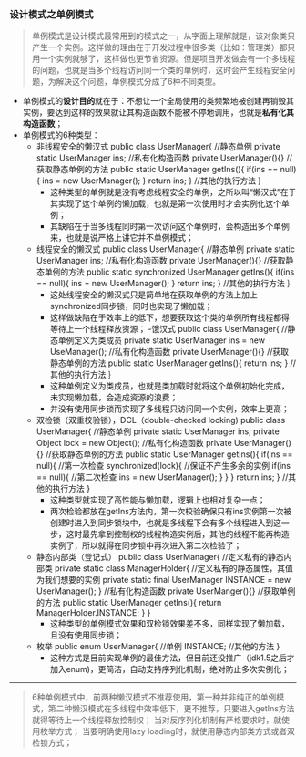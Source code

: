 ### 设计模式之单例模式 ###


> 单例模式是设计模式最常用到的模式之一，从字面上理解就是，该对象类只产生一个实例。这样做的理由在于开发过程中很多类（比如：管理类）都只用一个实例就够了，这样做也更节省资源。但是项目开发做会有一个多线程的问题，也就是当多个线程访问同一个类的单例时，这时会产生线程安全问题，为解决这个问题，单例模式分成了6种不同类型。

- 单例模式的**设计目的**就在于：不想让一个全局使用的类频繁地被创建再销毁其实例，要达到这样的效果就让其构造函数不能被不停地调用，也就是**私有化其构造函数**；
- 单例模式的6种类型：
	- 非线程安全的懒汉式
			public class UserManager{
				//静态单例
				private static UserManager ins;
				//私有化构造函数
				private UserManager(){}
				//获取静态单例的方法
				public static UserManager getIns(){
					if(ins == null){
						ins = new UserManager();
					}
					return ins;
				}
				//其他的执行方法
			｝
		- 这种类型的单例就是没有考虑线程安全的单例，之所以叫“懒汉式”在于其实现了这个单例的懒加载，也就是第一次使用时才会实例化这个单例；
		- 其缺陷在于当多线程同时第一次访问这个单例时，会构造出多个单例来，也就是说严格上讲它并不单例模式；
	- 线程安全的懒汉式
			public class UserManager{
				//静态单例
				private static UserManager ins;
				//私有化构造函数
				private UserManager(){}
				//获取静态单例的方法
				public static synchronized UserManager getIns(){
					if(ins == null){
						ins = new UserManager();
					}
					return ins;
				}
				//其他的执行方法
			｝
		- 这处线程安全的懒汉式只是简单地在获取单例的方法上加上synchronized同步锁，同时也实现了懒加载；
		- 这样做缺陷在于效率上的低下，想要获取这个类的单例所有线程都得等待上一个线程释放资源；
	-饿汉式
			public class UserManager{
				//静态单例定义为类成员
				private static UserManager ins = new UseManager();
				//私有化构造函数
				private UserManager(){}
				//获取静态单例的方法
				public static UserManager getIns(){
					return ins;
				}
				//其他的执行方法
			｝
		- 这种单例定义为类成员，也就是类加载时就将这个单例初始化完成，未实现懒加载，会造成资源的浪费；
		- 并没有使用同步锁而实现了多线程只访问同一个实例，效率上更高；
	- 双检锁（双重校验锁），DCL（double-checked locking)
			public class UserManager{
				//静态单例
				private static UserManager ins;
				private Object lock = new Object();
				//私有化构造函数
				private UserManager(){}
				//获取静态单例的方法
				public static UserManager getIns(){
					if(ins == null){  //第一次检查
						synchronized(lock){  //保证不产生多余的实例
							if(ins == null){  //第二次检查
								ins = new UserManager();
							}
						}
					}
					return ins;
				}
				//其他的执行方法
			}
		- 这种类型就实现了高性能与懒加载，逻辑上也相对复杂一点；
		- 两次检验都放在getIns方法内，第一次校验确保只有ins实例第一次被创建时进入到同步锁块中，也就是多线程下会有多个线程进入到这一步，这时最先拿到控制权的线程构造实例后，其他的线程不能再构造实例了，所以就得在同步锁中再次进入第二次检验了；
	- 静态内部类（登记式）
			public class UserManager{
				//定义私有的静态内部类
				private static class ManagerHolder{
					//定义私有的静态属性，其值为我们想要的实例
					private static final UserManager INSTANCE = new UserManager();
				}
				//私有化构造函数
				private UserManger(){}
				//获取单例的方法
				public static UserManager getIns(){
					return ManagerHolder.INSTANCE; 
				}
			}
		- 这种类型的单例模式效果和双检锁效果差不多，同样实现了懒加载，且没有使用同步锁；
	- 枚举
			public enum UserManager{
				//单例
				INSTANCE;
				//其他的方法
			}
		- 这种方式是目前实现单例的最佳方法，但目前还没推广（jdk1.5之后才加入enum)，更简洁，自动支持序列化机制，绝对防止多次实例化；

----------
> 6种单例模式中，前两种懒汉模式不推荐使用，第一种并非纯正的单例模式，第二种懒汉模式在多线程中效率低下，更不推荐，只要进入getIns方法就得等待上一个线程释放控制权；
> 当对反序列化机制有严格要求时，就使用枚举方式；
> 当要明确使用lazy loading时，就使用静态内部类方式或者双检锁方式；